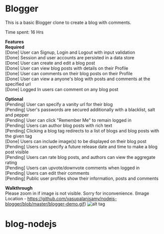 # Blogger

This is a basic Blogger clone to create a blog with comments.

Time spent: 16 Hrs

**Features**<BR/>
**Required**<BR/>
[Done] User can Signup, Login and Logout with input validation<BR/>
[Done] Session and user accounts are persisted in a data store<BR/>
[Done] User can create and edit a blog post<BR/>
[Done] User can view blog posts with details on their Profile<BR/>
[Done] User can comments on their blog posts on their Profile<BR/>
[Done] User can view a anyone's blog with posts and comments at the specified url<BR/>
[Done] Logged In users can comment on any blog post<BR/>

**Optional**<BR/>
[Pending] User can specify a vanity url for their blog<BR/>
[Pending] User's passwords are secured additionally with a blacklist, salt and pepper<BR/>
[Pending] User can click "Remember Me" to remain logged in<BR/>
[Pending] Users can author blog posts with rich text<BR/>
[Pending] Clicking a blog tag redirects to a list of blogs and blog posts with the given tag<BR/>
[Done] Users can include image(s) to be displayed on their blog post<BR/>
[Pending]  Users can specify a future release date and time to make a blog post visible<BR/>
[Pending] Users can rate blog posts, and authors can view the aggregate rating<BR/>
[Pending] Users can upvote/downvote comments when logged in<BR/>
[Pending] Users can edit their comments<BR/>
[Pending] Public user profiles show their information, posts and comments<BR/>

**Walkthrough**<BR/>
Please zoom in if image is not visible. Sorry for inconvenience. (Image Location - https://github.com/vasupalanisamy/nodejs-blogger/blob/master/blogger-demo.gif)
![alt tag](https://github.com/vasupalanisamy/nodejs-blogger/blob/master/blogger-demo.gif)
# blog-nodejs
